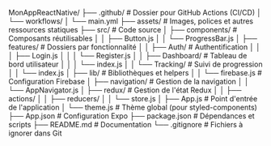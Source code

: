 MonAppReactNative/
├── .github/                  # Dossier pour GitHub Actions (CI/CD)
│   └── workflows/
│       └── main.yml
├── assets/                   # Images, polices et autres ressources statiques
├── src/                      # Code source
│   ├── components/           # Composants réutilisables
│   │   ├── Button.js
│   │   └── ProgressBar.js
│   ├── features/             # Dossiers par fonctionnalité
│   │   ├── Auth/             # Authentification
│   │   │   ├── Login.js
│   │   │   └── Register.js
│   │   ├── Dashboard/        # Tableau de bord utilisateur
│   │   │   └── index.js
│   │   └── Tracking/         # Suivi de progression
│   │       └── index.js
│   ├── lib/                  # Bibliothèques et helpers
│   │   └── firebase.js       # Configuration Firebase
│   ├── navigation/           # Gestion de la navigation
│   │   └── AppNavigator.js
│   ├── redux/                # Gestion de l'état Redux
│   │   ├── actions/
│   │   ├── reducers/
│   │   └── store.js
│   ├── App.js                # Point d'entrée de l'application
│   └── theme.js              # Thème global (pour styled-components)
├── App.json                  # Configuration Expo
├── package.json              # Dépendances et scripts
├── README.md                 # Documentation
└── .gitignore                # Fichiers à ignorer dans Git
